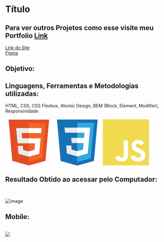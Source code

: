 # Título

## Para ver outros Projetos como esse visite meu Portfolio [Link](https://github.com/SammyLexa/Portfolio)


[Link do Site]() 
</br>
[Figma]()

## Objetivo:

<h2>Linguagens, Ferramentas e Metodologias utilizadas: </h2>
HTML, CSS, CSS Flexbox, Atomic Design, BEM (Block, Element, Modifier), Responsividade

<div style="display: inline_block"><br>
  <img align="center" alt="HTML"  width="150" src="https://raw.githubusercontent.com/devicons/devicon/master/icons/html5/html5-original.svg">
  <img align="center" alt="CSS" width="150" src="https://raw.githubusercontent.com/devicons/devicon/master/icons/css3/css3-original.svg">
  <img align="center" alt="Js" width="150" src="https://raw.githubusercontent.com/devicons/devicon/master/icons/javascript/javascript-plain.svg">
</div>

## Resultado Obtido ao acessar pelo Computador:
</br>

![image](https://user-images.githubusercontent.com/123910027/231161374-090970f8-f199-49b0-b57f-5b79d029ebe0.jpeg)


## Mobile: 
</br>

<img width="400px" src="https://user-images.githubusercontent.com/123910027/231161262-48cf7bdf-8093-482d-9b0c-a8e233e9945e.jpeg">

